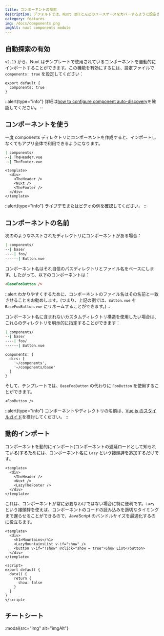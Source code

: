 ```yaml
---
title: コンポーネントの探索
description: デフォルトでは、Nuxt はほとんどのユースケースをカバーするように設定されています。このデフォルトの設定は、nuxt.config.js ファイルで上書きすることができます。
category: features
img: /docs/components.png
imgAlt: nuxt components module
---
```


## 自動探索の有効

`v2.13` から、Nuxt はテンプレートで使用されているコンポーネントを自動的にインポートすることができます。この機能を有効にするには、設定ファイルで `components: true` を設定してください：

```js{}[nuxt.config.js]
export default {
  components: true
}
```

::alert{type="info"}
詳細は[how to configure component auto-discovery](/docs/configuration-glossary/configuration-components#advanced)を確認してください。
::

## コンポーネントを使う

一度 components ディレクトリにコンポーネントを作成すると、インポートしなくてもアプリ全体で利用できるようになります。

```bash
| components/
--| TheHeader.vue
--| TheFooter.vue
```

```html{}[layouts/default.vue]
<template>
  <div>
    <TheHeader />
    <Nuxt />
    <TheFooter />
  </div>
</template>
```

::alert{type="info"}
[ライブデモ](https://codesandbox.io/s/nuxt-components-cou9k)または[ビデオの例](https://www.youtube.com/watch?v=lQ8OBrgVVr8)を確認してください。
::

## コンポーネントの名前

次ののようなネストされたディレクトリにコンポーネントがある場合：

```bash
| components/
--| base/
----| foo/
------| Button.vue
```

コンポーネント名はそれ自信のパスディレクトリとファイル名をベースにします。したがって、以下のコンポーネントは：

```html
<BaseFooButton />
```

::alert
わかりやすくするために、コンポーネントのファイル名はその名前と一致させることをお勧めします。(つまり、上記の例では、`Button.vue` を `BaseFooButton.vue` にリネームすることができます。)
::

コンポーネント名に含まれないカスタムディレクトリ構造を使用したい場合は、これらのディレクトリを明示的に指定することができます：

```bash
| components/
--| base/
----| foo/
------| Button.vue
```

```bash{}[nuxt.config.js]
components: {
  dirs: [
    '~/components',
    '~/components/base'
  ]
}
```

そして、テンプレートでは、`BaseFooButton` の代わりに `FooButton` を使用することができます。

```html{}[pages/index.vue]
<FooButton />
```

::alert{type="info"}
コンポーネントやディレクトリの名前は、[Vue.js のスタイルガイド](https://v2.vuejs.org/v2/style-guide/)を検討してください。
::

## 動的インポート

コンポーネントを動的にインポート(コンポーネントの遅延ロードとして知られている)するためには、コンポーネント名に `Lazy` という接頭辞を追加するだけです。

```html{}[layouts/default.vue]
<template>
  <div>
    <TheHeader />
    <Nuxt />
    <LazyTheFooter />
  </div>
</template>
```

これは、コンポーネントが常に必要なわけではない場合に特に便利です。`Lazy` という接頭辞を使えば、コンポーネントのコードの読み込みを適切なタイミングまで遅らせることができるので、JavaScript のバンドルサイズを最適化するのに役立ちます。

```html{}[pages/index.vue]
<template>
  <div>
    <h1>Mountains</h1>
    <LazyMountainsList v-if="show" />
    <button v-if="!show" @click="show = true">Show List</button>
  </div>
</template>

<script>
export default {
  data() {
    return {
      show: false
    }
  }
}
</script>
```

## チートシート

:modal{src="img" alt="imgAlt"}
